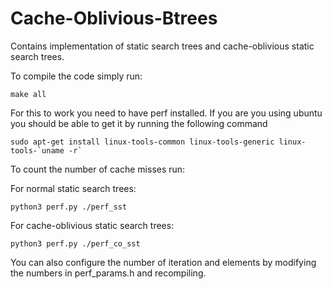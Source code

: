 # Cache-Oblivious-Btrees

Contains implementation of static search trees and cache-oblivious static search trees.

To compile the code simply run:

```make all```


For this to work you need to have perf installed. 
If you are you using ubuntu you should be able to get it by running the following command

```sudo apt-get install linux-tools-common linux-tools-generic linux-tools-`uname -r` ```

To count the number of cache misses run:

For normal static search trees:

```python3 perf.py ./perf_sst  ```

For cache-oblivious static search trees:

```python3 perf.py ./perf_co_sst  ```

You can also configure the number of iteration and elements by
modifying the numbers in perf_params.h and recompiling.
